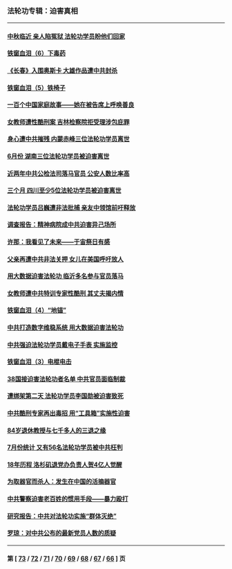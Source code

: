### 法轮功专辑：迫害真相
---
#### [中秋临近 亲人陷冤狱 法轮功学员盼他们回家](../../pages/nf4379/n13814674.md?09010430) 
#### [铁窗血泪（6）下毒药](../../pages/nf4379/n13793192.md?09010430) 
#### [《长春》入围奥斯卡 大雄作品遭中共封杀](../../pages/nf4379/n13813594.md?09010430) 
#### [铁窗血泪（5）铁椅子](../../pages/nf4379/n13805871.md?09010430) 
#### [一百个中国家庭故事——她在被告席上呼唤善良](../../pages/nf4379/n13805472.md?09010430) 
#### [女教师遭性酷刑案 吉林检察院拒受理涉包庇罪](../../pages/nf4379/n13808837.md?09010430) 
#### [身心遭中共摧残 内蒙赤峰三位法轮功学员离世](../../pages/nf4379/n13808436.md?09010430) 
#### [6月份 湖南三位法轮功学员被迫害离世](../../pages/nf4379/n13807730.md?09010430) 
#### [近两年中共公检法司落马官员 公安人数比率高](../../pages/nf4379/n13807094.md?09010430) 
#### [三个月 四川至少5位法轮功学员被迫害离世](../../pages/nf4379/n13807221.md?09010430) 
#### [法轮功学员吕巍遭非法批捕 亲友中领馆前吁释放](../../pages/nf4379/n13806418.md?09010430) 
#### [调查报告：精神病院成中共迫害异己场所](../../pages/nf4379/n13806163.md?09010430) 
#### [许那：我看见了未来——于宙祭日有感](../../pages/nf4379/n13805469.md?09010430) 
#### [父亲再遭中共非法关押 女儿在美国呼吁放人](../../pages/nf4379/n13804643.md?09010430) 
#### [用大数据迫害法轮功 临沂多名参与官员落马](../../pages/nf4379/n13803374.md?09010430) 
#### [女教师遭中共特训专家性酷刑 其丈夫揭内情](../../pages/nf4379/n13802924.md?09010430) 
#### [铁窗血泪（4）“地锚”](../../pages/nf4379/n13801004.md?09010430) 
#### [中共打造数字维稳系统 用大数据迫害法轮功](../../pages/nf4379/n13799087.md?09010430) 
#### [中共强迫法轮功学员戴电子手表 实施监控](../../pages/nf4379/n13800403.md?09010430) 
#### [铁窗血泪（3）电棍电击](../../pages/nf4379/n13798789.md?09010430) 
#### [38国接迫害法轮功者名单 中共官员面临制裁](../../pages/nf4379/n13799696.md?09010430) 
#### [遭绑架第二天 法轮功学员李国勋被迫害致死](../../pages/nf4379/n13797464.md?09010430) 
#### [中共酷刑专家再出毒招 用“工具箱”实施性迫害](../../pages/nf4379/n13797202.md?09010430) 
#### [84岁退休教授与七千多人的三退之缘](../../pages/nf4379/n13796650.md?09010430) 
#### [7月份统计 又有56名法轮功学员被中共枉判](../../pages/nf4379/n13795640.md?09010430) 
#### [18年历程 洛杉矶退党办负责人贺4亿人觉醒](../../pages/nf4379/n13795117.md?09010430) 
#### [为取器官而杀人：发生在中国的活摘器官](../../pages/nf4379/n13794731.md?09010430) 
#### [中共警察迫害老百姓的惯用手段——暴力殴打](../../pages/nf4379/n13791611.md?09010430) 
#### [研究报告：中共对法轮功实施“群体灭绝”](../../pages/nf4379/n13791984.md?09010430) 
#### [罗琼：对中共公布的最新党员人数的质疑](../../pages/nf4379/n13790905.md?09010430) 

---
#### 第 [ [73](./73.md?09010430) / [72](./72.md?09010430) / [71](./71.md?09010430) / [70](./70.md?09010430) / [69](./69.md?09010430) / [68](./68.md?09010430) / [67](./67.md?09010430) / [66](./66.md?09010430) ] 页
